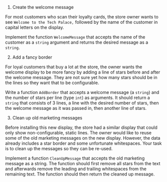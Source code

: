 1. Create the welcome message

For most customers who scan their loyalty cards, the store owner wants to see <code>Welcome to the Tech Palace,</code> followed by the name of the customer in capital letters on the display.

Implement the function <code>WelcomeMessage</code> that accepts the name of the customer as a <code>string</code> argument and returns the desired message as a <code>string</code>.


2. Add a fancy border

For loyal customers that buy a lot at the store, the owner wants the welcome display to be more fancy by adding a line of stars before and after the welcome message. They are not sure yet how many stars should be in the lines so they want that to be configurable.

Write a function <code>AddBorder</code> that accepts a welcome message (a <code>string</code>) and the number of stars per line (type <code>int</code>) as arguments. It should return a <code>string</code> that consists of 3 lines, a line with the desired number of stars, then the welcome message as it was passed in, then another line of stars.



3. Clean up old marketing messages

Before installing this new display, the store had a similar display that could only show non-configurable, static lines. The owner would like to reuse some of the old marketing messages on the new display. However, the data already includes a star border and some unfortunate whitespaces. Your task is to clean up the messages so they can be re-used.

Implement a function <code>CleanUpMessage</code> that accepts the old marketing message as a string. The function should first remove all stars from the text and afterwards remove the leading and trailing whitespaces from the remaining text. The function should then return the cleaned up message.